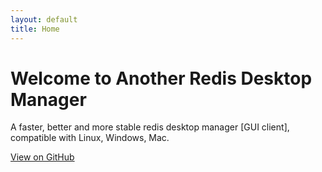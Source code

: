 ```yaml
---
layout: default
title: Home
---
```


# Welcome to Another Redis Desktop Manager

A faster, better and more stable redis desktop manager [GUI client], compatible with Linux, Windows, Mac. 

[View on GitHub](https://github.com/qishibo/AnotherRedisDesktopManager)
